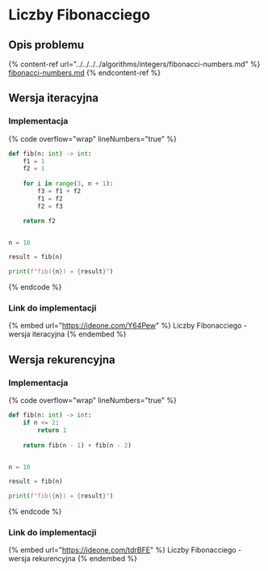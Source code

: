 # Liczby Fibonacciego

## Opis problemu

{% content-ref url="../../../../algorithms/integers/fibonacci-numbers.md" %}
[fibonacci-numbers.md](../../../../algorithms/integers/fibonacci-numbers.md)
{% endcontent-ref %}

## Wersja iteracyjna

### Implementacja

{% code overflow="wrap" lineNumbers="true" %}
```python
def fib(n: int) -> int:
    f1 = 1
    f2 = 1
    
    for i in range(3, n + 1):
        f3 = f1 + f2
        f1 = f2
        f2 = f3

    return f2


n = 10

result = fib(n)

print(f"fib({n}) = {result}")
```
{% endcode %}

### Link do implementacji

{% embed url="https://ideone.com/Y64Pew" %}
Liczby Fibonacciego - wersja iteracyjna
{% endembed %}

## Wersja rekurencyjna

### Implementacja

{% code overflow="wrap" lineNumbers="true" %}
```python
def fib(n: int) -> int:
    if n <= 2:
        return 1
        
    return fib(n - 1) + fib(n - 2)


n = 10

result = fib(n)

print(f"fib({n}) = {result}")
```
{% endcode %}

### Link do implementacji

{% embed url="https://ideone.com/tdrBFE" %}
Liczby Fibonacciego - wersja rekurencyjna
{% endembed %}

